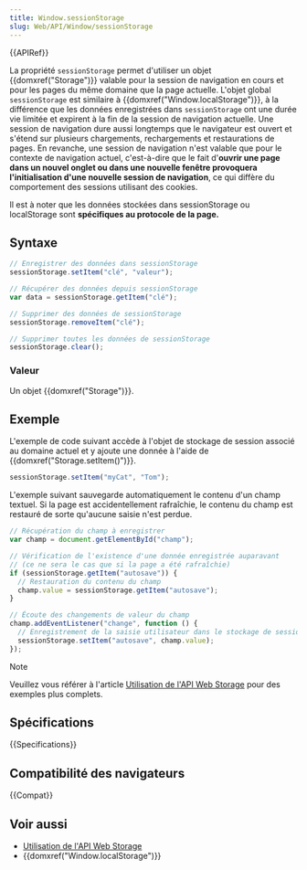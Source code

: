 ```yaml
---
title: Window.sessionStorage
slug: Web/API/Window/sessionStorage
---
```


{{APIRef}}

La propriété `sessionStorage` permet d'utiliser un objet {{domxref("Storage")}} valable pour la session de navigation en cours et pour les pages du même domaine que la page actuelle. L'objet global `sessionStorage` est similaire à {{domxref("Window.localStorage")}}, à la différence que les données enregistrées dans `sessionStorage` ont une durée vie limitée et expirent à la fin de la session de navigation actuelle. Une session de navigation dure aussi longtemps que le navigateur est ouvert et s'étend sur plusieurs chargements, rechargements et restaurations de pages. En revanche, une session de navigation n'est valable que pour le contexte de navigation actuel, c'est-à-dire que le fait d'**ouvrir une page dans un nouvel onglet ou dans une nouvelle fenêtre provoquera l'initialisation d'une nouvelle session de navigation**, ce qui diffère du comportement des sessions utilisant des cookies.

Il est à noter que les données stockées dans sessionStorage ou localStorage sont **spécifiques au protocole de la page.**

## Syntaxe

```js
// Enregistrer des données dans sessionStorage
sessionStorage.setItem("clé", "valeur");

// Récupérer des données depuis sessionStorage
var data = sessionStorage.getItem("clé");

// Supprimer des données de sessionStorage
sessionStorage.removeItem("clé");

// Supprimer toutes les données de sessionStorage
sessionStorage.clear();
```

### Valeur

Un objet {{domxref("Storage")}}.

## Exemple

L'exemple de code suivant accède à l'objet de stockage de session associé au domaine actuel et y ajoute une donnée à l'aide de {{domxref("Storage.setItem()")}}.

```js
sessionStorage.setItem("myCat", "Tom");
```

L'exemple suivant sauvegarde automatiquement le contenu d'un champ textuel. Si la page est accidentellement rafraîchie, le contenu du champ est restauré de sorte qu'aucune saisie n'est perdue.

```js
// Récupération du champ à enregistrer
var champ = document.getElementById("champ");

// Vérification de l'existence d'une donnée enregistrée auparavant
// (ce ne sera le cas que si la page a été rafraîchie)
if (sessionStorage.getItem("autosave")) {
  // Restauration du contenu du champ
  champ.value = sessionStorage.getItem("autosave");
}

// Écoute des changements de valeur du champ
champ.addEventListener("change", function () {
  // Enregistrement de la saisie utilisateur dans le stockage de session
  sessionStorage.setItem("autosave", champ.value);
});
```

> [!NOTE]
> Veuillez vous référer à l'article [Utilisation de l'API Web Storage](/fr/docs/Web/API/Web_Storage_API/Using_the_Web_Storage_API) pour des exemples plus complets.

## Spécifications

{{Specifications}}

## Compatibilité des navigateurs

{{Compat}}

## Voir aussi

- [Utilisation de l'API Web Storage](/fr/docs/Web/API/Web_Storage_API/Using_the_Web_Storage_API)
- {{domxref("Window.localStorage")}}
